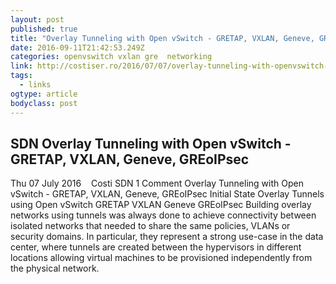 ```yaml
---
layout: post
published: true
title: "Overlay Tunneling with Open vSwitch - GRETAP, VXLAN, Geneve, GREoIPsec - CostiSer.Ro"
date: 2016-09-11T21:42:53.249Z
categories: openvswitch vxlan gre  networking 
link: http://costiser.ro/2016/07/07/overlay-tunneling-with-openvswitch-gre-vxlan-geneve-greoipsec/#.V9UZnJOLR-h
tags:
  - links
ogtype: article
bodyclass: post
---
```


##  SDN Overlay Tunneling with Open vSwitch - GRETAP, VXLAN, Geneve, GREoIPsec
 Thu 07 July 2016     Costi
 SDN
1 Comment
Overlay Tunneling with Open vSwitch - GRETAP, VXLAN, Geneve, GREoIPsec
Initial State
Overlay Tunnels using Open vSwitch
GRETAP
VXLAN
Geneve
GREoIPsec
Building overlay networks using tunnels was always done to achieve connectivity between isolated networks that needed to share the same policies, VLANs or security domains. In particular, they represent a strong use-case in the data center, where tunnels are created between the hypervisors in different locations allowing virtual machines to be provisioned independently from the physical network.
